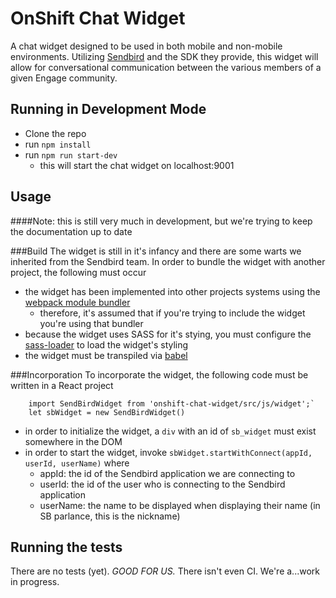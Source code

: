 # OnShift Chat Widget

A chat widget designed to be used in both mobile and non-mobile environments. 
Utilizing [Sendbird](https://sendbird.com/) and the SDK they provide, this widget will
allow for conversational communication between the various members of a given Engage 
community.

## Running in Development Mode

- Clone the repo
- run `npm install`
- run `npm run start-dev`
  - this will start the chat widget on localhost:9001

## Usage
####Note:
this is still very much in development, but we're trying to keep the documentation up to date

###Build
The widget is still in it's infancy and there are some warts we inherited from the Sendbird team. In order to bundle the widget
with another project, the following must occur
- the widget has been implemented into other projects systems using the [webpack module bundler](https://webpack.js.org/)
  - therefore, it's assumed that if you're trying to include the widget you're using that bundler
- because the widget uses SASS for it's stying, you must configure the [sass-loader](https://github.com/webpack-contrib/sass-loader)
to load the widget's styling
- the widget must be transpiled via [babel](https://github.com/babel/babel)

###Incorporation
To incorporate the widget, the following code must be written in a React project

```
    import SendBirdWidget from 'onshift-chat-widget/src/js/widget';`
    let sbWidget = new SendBirdWidget()
```

- in order to initialize the widget, a `div` with an id of `sb_widget` must exist somewhere in the DOM
- in order to start the widget, invoke `sbWidget.startWithConnect(appId, userId, userName)` where
  - appId: the id of the Sendbird application we are connecting to
  - userId: the id of the user who is connecting to the Sendbird application
  - userName: the name to be displayed when displaying their name (in SB parlance, this is the nickname)

## Running the tests

There are no tests (yet). _GOOD FOR US._
There isn't even CI. We're a...work in progress.
